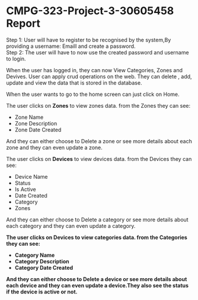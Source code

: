 # CMPG-323-Project-3-30605458 Report


Step 1: User will have to register to be recognised by the system,By providing a username: Emaill and create a password.<br>
Step 2: The user will have to now use the created password and username to login.

When the user has logged in, they can now View Categories, Zones and Devives.
User can apply crud operations on the web. They can delete , add, update and view the data that is stored in the database.

When the user wants to go to the home screen can just click on Home.

The user clicks on <b>Zones</b> to view zones data. from the Zones they can see:
<ul>
  <li>Zone Name</li>
  <li>Zone Description</li>
  <li>Zone Date Created</li>
</ul>
And they can either choose to Delete a zone or see more details about each zone and they can even update a zone.

The user clicks on <b>Devices</b> to view devices data. from the Devices they can see:
<ul>
  <li>Device Name</li>
  <li>Status</li>
  <li>Is Active</li>
  <li>Date Created</li>
  <li>Category</li>
  <li>Zones</li>
</ul>
And they can either choose to Delete a category or see more details about each category and they can even update a category.<b>

The user clicks on <b>Devices</b> to view categories data. from the Categories they can see:
<ul>
  <li>Category Name</li>
  <li>Category Description</li>
  <li>Category Date Created</li>
</ul>
And they can either choose to Delete a device or see more details about each device and they can even update a device.<b>They also see the status if the device is active or not.


